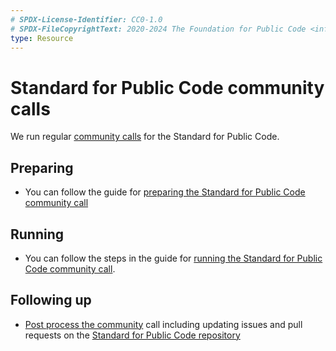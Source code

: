 ```yaml
---
# SPDX-License-Identifier: CC0-1.0
# SPDX-FileCopyrightText: 2020-2024 The Foundation for Public Code <info@publiccode.net>
type: Resource
---
```


# Standard for Public Code community calls

We run regular [community calls](../community-calls/index.md) for the Standard for Public Code.

## Preparing

* You can follow the guide for [preparing the Standard for Public Code community call](preparing-community-call.md)

## Running

* You can follow the steps in the guide for [running the Standard for Public Code community call](running-community-call.md).

## Following up

* [Post process the community](../community-calls/post-process-community-call.md) call including updating issues and pull requests on the [Standard for Public Code repository](https://github.com/publiccodenet/standard)
